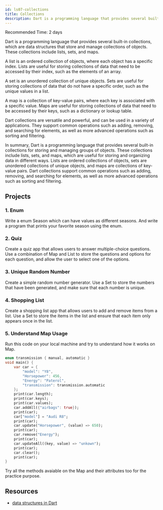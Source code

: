 ```yaml
---
id: ls07-collections
title: Collections
description: Dart is a programming language that provides several built-in collections for storing and managing groups of objects. These collections include lists, sets, and maps, which are useful for storing and organizing data in different ways.
---
```


Recommended Time: 2 days

Dart is a programming language that provides several built-in collections, which are data structures that store and manage collections of objects. These collections include lists, sets, and maps.

A list is an ordered collection of objects, where each object has a specific index. Lists are useful for storing collections of data that need to be accessed by their index, such as the elements of an array.

A set is an unordered collection of unique objects. Sets are useful for storing collections of data that do not have a specific order, such as the unique values in a list.

A map is a collection of key-value pairs, where each key is associated with a specific value. Maps are useful for storing collections of data that need to be accessed by their keys, such as a dictionary or lookup table.

Dart collections are versatile and powerful, and can be used in a variety of applications. They support common operations such as adding, removing, and searching for elements, as well as more advanced operations such as sorting and filtering.

In summary, Dart is a programming language that provides several built-in collections for storing and managing groups of objects. These collections include lists, sets, and maps, which are useful for storing and organizing data in different ways. Lists are ordered collections of objects, sets are unordered collections of unique objects, and maps are collections of key-value pairs. Dart collections support common operations such as adding, removing, and searching for elements, as well as more advanced operations such as sorting and filtering.

## Projects

### 1. Enum

Write a enum Season which can have values as different seasons. And write a program that prints your favorite season using the enum.

### 2. Quiz

Create a quiz app that allows users to answer multiple-choice questions. Use a combination of Map and List to store the questions and options for each question, and allow the user to select one of the options.

### 3. Unique Random Number

Create a simple random number generator. Use a Set to store the numbers that have been generated, and make sure that each number is unique.

### 4. Shopping List

Create a shopping list app that allows users to add and remove items from a list. Use a Set to store the items in the list and ensure that each item only appears once in the list.

### 5. Understand Map Usage

Run this code on your local machine and try to understand how it works on Map.

```dart
enum transmission { manual, automatic }
void main() {
    var car = {
        "model": "Y8",
        "Horsepower": 456,
        "Energy": "Paterol",
        "transmission": transmission.automatic
    };
    print(car.length);
    print(car.keys);
    print(car.values);
    car.addAll({"airbags": true});
    print(car);
    car["model"] = "Audi R8";
    print(car);
    car.update("Horsepower", (value) => 650);
    print(car);
    car.remove("Energy");
    print(car);
    car.updateAll((key, value) => "unkown");
    print(car);
    car.clear();
    print(car);
}
```

Try all the methods avaiable on the Map and their attributes too for the practice purpose.

## Resources

- [data structures in Dart](https://medium.com/@daria.orlova/data-structures-with-dart-set-a034bc7b7d4a)

